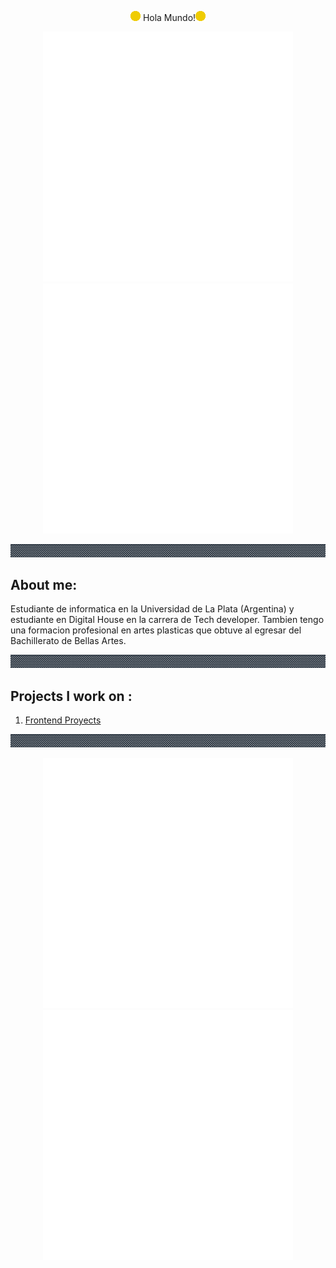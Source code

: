 <p align="center" width="100%">
<img src="img/Moneda_muestra.gif# alt="Explosion"> Hola Mundo!<img src="img/Moneda_muestra.gif# alt="Explosion">
</p>

<p align="center" width="100%">
  <img src="img/expl.gif# alt="Explosion">
  <img src="img/expl.gif# alt="Explosion">
</p>


<div aling="center">
    <img src="img/Guardaanim2.gif" alt="Guarda">
</div>

## About me: 

<p>
    Estudiante de informatica en la Universidad de La Plata (Argentina) y estudiante en Digital House en la carrera de Tech developer.
    Tambien tengo una formacion profesional en artes plasticas que obtuve al egresar del Bachillerato de Bellas Artes.
</p>
<div aling="center">
    <img src="img/Guardaanim2.gif# alt="Guarda">
</div>
                                               
## Projects I work on :                                              
 
<ol>                                               
 <li> <a href = "https://julianpariss.github.io/Frontend">Frontend Proyects</a> </li>
</ol>                                                                         
<div aling="center">
    <img src="img/Guardaanim2.gif# alt="Guarda">
</div>   


<p align="center" width="100%">
  <img src="img/expl.gif# alt="Explosion">
  <img src="img/expl.gif# alt="Explosion">
</p>


